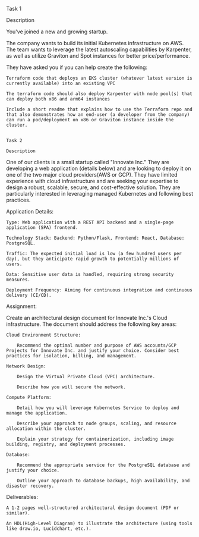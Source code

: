 Task 1

Description

You've joined a new and growing startup.

The company wants to build its initial Kubernetes infrastructure on AWS. The team wants to leverage the latest autoscaling capabilities by Karpenter, as well as utilize Graviton and Spot instances for better price/performance.

They have asked you if you can help create the following:

    Terraform code that deploys an EKS cluster (whatever latest version is currently available) into an existing VPC

    The terraform code should also deploy Karpenter with node pool(s) that can deploy both x86 and arm64 instances

    Include a short readme that explains how to use the Terraform repo and that also demonstrates how an end-user (a developer from the company) can run a pod/deployment on x86 or Graviton instance inside the cluster.


    Task 2

    Description

One of our clients is a small startup called "Innovate Inc." They are developing a web application (details below) and are looking to deploy it on one of the two major cloud providers(AWS or GCP). They have limited experience with cloud infrastructure and are seeking your expertise to design a robust, scalable, secure, and cost-effective solution. They are particularly interested in leveraging managed Kubernetes and following best practices.

Application Details:

    Type: Web application with a REST API backend and a single-page application (SPA) frontend.

    Technology Stack: Backend: Python/Flask, Frontend: React, Database: PostgreSQL.

    Traffic: The expected initial load is low (a few hundred users per day), but they anticipate rapid growth to potentially millions of users.

    Data: Sensitive user data is handled, requiring strong security measures.

    Deployment Frequency: Aiming for continuous integration and continuous delivery (CI/CD).

Assignment:

Create an architectural design document for Innovate Inc.'s Cloud infrastructure. The document should address the following key areas:

    Cloud Environment Structure:

        Recommend the optimal number and purpose of AWS accounts/GCP  Projects for Innovate Inc. and justify your choice. Consider best practices for isolation, billing, and management.

    Network Design:

        Design the Virtual Private Cloud (VPC) architecture.

        Describe how you will secure the network.

    Compute Platform:

        Detail how you will leverage Kubernetes Service to deploy and manage the application.

        Describe your approach to node groups, scaling, and resource allocation within the cluster.

        Explain your strategy for containerization, including image building, registry, and deployment processes.

    Database:

        Recommend the appropriate service for the PostgreSQL database and justify your choice.

        Outline your approach to database backups, high availability, and disaster recovery.

Deliverables:

    A 1-2 pages well-structured architectural design document (PDF or similar).

    An HDL(High-Level Diagram) to illustrate the architecture (using tools like draw.io, Lucidchart, etc.).
